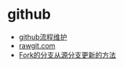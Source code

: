 # github

- [github流程维护](https://git-scm.com/book/zh/v2/GitHub-%E7%BB%B4%E6%8A%A4%E9%A1%B9%E7%9B%AE)
- [rawgit.com](https://rawgit.com/)
- [Fork的分支从源分支更新的方法](https://github.com/BearRan/CRAnimation/wiki/Fork%E7%9A%84%E5%88%86%E6%94%AF%E4%BB%8E%E6%BA%90%E5%88%86%E6%94%AF%E6%9B%B4%E6%96%B0%E7%9A%84%E6%96%B9%E6%B3%95)
